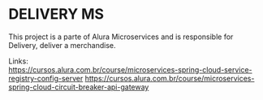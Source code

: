 # DELIVERY MS #

This project is a parte of Alura Microservices and is responsible for Delivery, deliver a merchandise. <br>

Links:<br>
https://cursos.alura.com.br/course/microservices-spring-cloud-service-registry-config-server
https://cursos.alura.com.br/course/microservices-spring-cloud-circuit-breaker-api-gateway